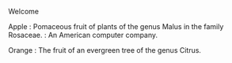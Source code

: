 Welcome

Apple
:   Pomaceous fruit of plants of the genus Malus in the family Rosaceae.
:   An American computer company.

Orange
:   The fruit of an evergreen tree of the genus Citrus.
   
